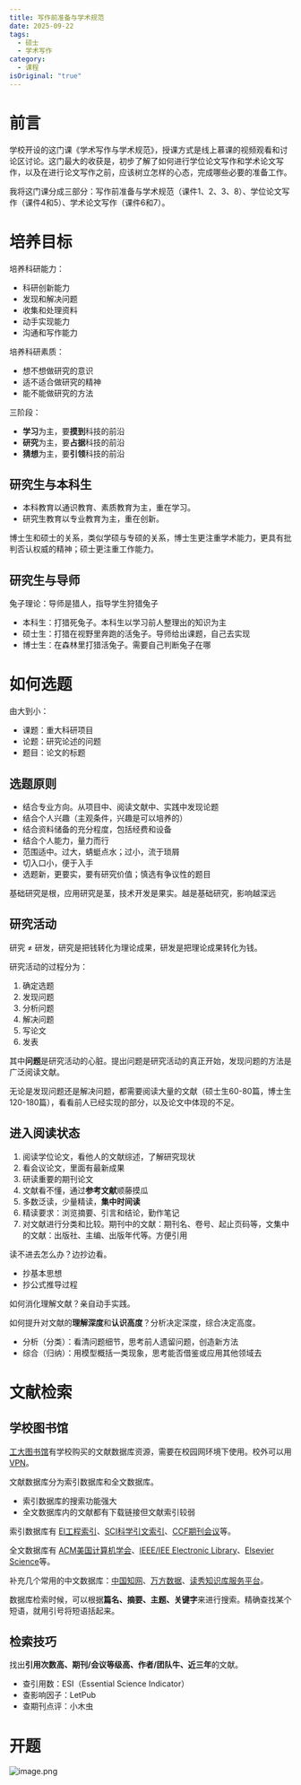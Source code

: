 ```yaml
---
title: 写作前准备与学术规范
date: 2025-09-22
tags:
  - 硕士
  - 学术写作
category:
  - 课程
isOriginal: "true"
---
```

# 前言

学校开设的这门课《学术写作与学术规范》，授课方式是线上慕课的视频观看和讨论区讨论。这门最大的收获是，初步了解了如何进行学位论文写作和学术论文写作，以及在进行论文写作之前，应该树立怎样的心态，完成哪些必要的准备工作。

我将这门课分成三部分：写作前准备与学术规范（课件1、2、3、8）、学位论文写作（课件4和5）、学术论文写作（课件6和7）。

# 培养目标

培养科研能力：

- 科研创新能力
- 发现和解决问题
- 收集和处理资料
- 动手实现能力
- 沟通和写作能力

培养科研素质：

- 想不想做研究的意识
- 适不适合做研究的精神
- 能不能做研究的方法

三阶段：

- **学习**为主，要**摸到**科技的前沿
- **研究**为主，要**占据**科技的前沿
- **猜想**为主，要**引领**科技的前沿

## 研究生与本科生

- 本科教育以通识教育、素质教育为主，重在学习。
- 研究生教育以专业教育为主，重在创新。

博士生和硕士的关系，类似学硕与专硕的关系，博士生更注重学术能力，更具有批判否认权威的精神；硕士更注重工作能力。

## 研究生与导师

兔子理论：导师是猎人，指导学生狩猎兔子

- 本科生：打猎死兔子。本科生以学习前人整理出的知识为主
- 硕士生：打猎在视野里奔跑的活兔子。导师给出课题，自己去实现
- 博士生：在森林里打猎活兔子。需要自己判断兔子在哪

# 如何选题

由大到小：

- 课题：重大科研项目
- 论题：研究论述的问题
- 题目：论文的标题

## 选题原则

- 结合专业方向。从项目中、阅读文献中、实践中发现论题
- 结合个人兴趣（主观条件，兴趣是可以培养的）
- 结合资料储备的充分程度，包括经费和设备
- 结合个人能力，量力而行
- 范围适中。过大，蜻蜓点水；过小，流于琐屑
- 切入口小，便于入手
- 选题新，更要实，要有研究价值；慎选有争议性的题目

基础研究是根，应用研究是茎，技术开发是果实。越是基础研究，影响越深远

## 研究活动

研究 ≠ 研发，研究是把钱转化为理论成果，研发是把理论成果转化为钱。

研究活动的过程分为：

1. 确定选题
2. 发现问题
3. 分析问题
4. 解决问题
5. 写论文
6. 发表

其中**问题**是研究活动的心脏。提出问题是研究活动的真正开始，发现问题的方法是广泛阅读文献。

无论是发现问题还是解决问题，都需要阅读大量的文献（硕士生60-80篇，博士生120-180篇），看看前人已经实现的部分，以及论文中体现的不足。

## 进入阅读状态

1. 阅读学位论文，看他人的文献综述，了解研究现状
2. 看会议论文，里面有最新成果
3. 研读重要的期刊论文
4. 文献看不懂，通过**参考文献**顺藤摸瓜
5. 多数泛读，少量精读，**集中时间读**
6. 精读要求：浏览摘要、引言和结论，勤作笔记
7. 对文献进行分类和比较。期刊中的文献：期刊名、卷号、起止页码等，文集中的文献：出版社、主编、出版年代等。方便引用

读不进去怎么办？边抄边看。

- 抄基本思想
- 抄公式推导过程

如何消化理解文献？亲自动手实践。

如何提升对文献的**理解深度**和**认识高度**？分析决定深度，综合决定高度。

- 分析（分类）：看清问题细节，思考前人遗留问题，创造新方法
- 综合（归纳）：用模型概括一类现象，思考能否借鉴或应用其他领域去

# 文献检索

## 学校图书馆

[工大图书馆](http://www.lib.hit.edu.cn/)有学校购买的文献数据库资源，需要在校园网环境下使用。校外可以用 [VPN](https://ivpn.hit.edu.cn)。

文献数据库分为索引数据库和全文数据库。

- 索引数据库的搜索功能强大
- 全文数据库内的文献都有下载链接但文献索引较弱

索引数据库有 [EI工程索引](https://www.engineeringvillage.com/search/quick.url?CID=quickSearch&database=1)、[SCI科学引文索引](http://apps.webofknowledge.com/WOS_GeneralSearch_input.do?product=WOS&SID=2FiAssmf5r2aJDoAenh&search_mode=GeneralSearch)、[CCF期刊会议](https://www.ccf.org.cn/)等。

全文数据库有 [ACM美国计算机学会](http://dl.acm.org/)、[IEEE/IEE Electronic Library](https://ieeexplore.ieee.org/)、[Elsevier Science](https://www.sciencedirect.com/)等。

补充几个常用的中文数据库：[中国知网](http://www.cnki.net/)、[万方数据](http://g.wanfangdata.com.cn/)、[读秀知识库服务平台](http://www.duxiu.com/)。

数据库检索时候，可以根据**篇名、摘要、主题、关键字**来进行搜索。精确查找某个短语，就用引号将短语括起来。

## 检索技巧

找出**引用次数高、期刊/会议等级高、作者/团队牛、近三年**的文献。

- 查引用数：ESI（Essential Science Indicator）
- 查影响因子：LetPub
- 查期刊点评：小木虫

# 开题

![image.png](https://vip.123pan.cn/1844935313/obsidian/20250909084702247.png)

